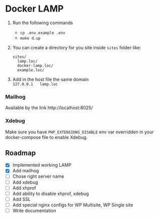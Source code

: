 # Docker LAMP

1. Run the following commands
    - `cp .env.example .env`
    - `make d.up`

2. You can create a directory for you site inside `sites` folder like:
    ```
   sites/
      lamp.loc/
      docker-lamp.loc/
      example.loc/
   ```
3. Add in the host file the same domain  
   `127.0.0.1 	lamp.loc`

### Mailhog
Available by the link http://localhost:8025/

### Xdebug
Make sure you have `PHP_EXTENSIONS_DISABLE` env var overridden in your docker-compose file to enable Xdebug.

## Roadmap
- [x] Implemented working LAMP
- [x] Add mailhog
- [ ] Chose right server name
- [ ] Add xdebug
- [ ] Add xhprof
- [ ] Add ability to disable xhprof, xdebug
- [ ] Add SSL
- [ ] Add special nginx configs for WP Multisite, WP Single site
- [ ] Write documentation
